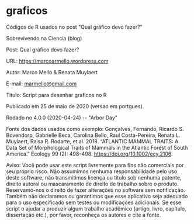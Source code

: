 # graficos
Códigos de R usados no post "Qual gráfico devo fazer?"


Sobrevivendo na Ciencia (blog)

Post: Qual grafico devo fazer?

URL: https://marcoarmello.wordpress.com

Autor: Marco Mello & Renata Muylaert

E-mail: marmello@gmail.com 

Titulo: Script para desenhar graficos no R

Publicado em 25 de maio de 2020 (versao em portgues).

Rodado no 4.0.0 (2020-04-24) -- "Arbor Day"

Fonte dos dados usados como exemplo: Gonçalves, Fernando, Ricardo S. Bovendorp, Gabrielle Beca, Carolina Bello, Raul Costa-Pereira, Renata L. Muylaert, Raisa R. Rodarte, et al. 2018. “ATLANTIC MAMMAL TRAITS: A Data Set of Morphological Traits of Mammals in the Atlantic Forest of South America.” Ecology 99 (2): 498–498. https://doi.org/10.1002/ecy.2106.

Aviso: Você pode usar este script livremente para fins não comerciais por seu próprio risco. Não assumimos nenhuma responsabilidade pelo uso deste software, não transmitimos licença ou título sob nenhuma patente, direito autoral ou mascaramento de direito de trabalho sobre o produto. Reservamo-nos o direito de fazer alterações no software sem notificação. Também não declaramos ou garantimos que esse aplicativo seja adequado para o uso especificado sem testes ou modificações adicionais. Se esse script o ajudar a produzir algum trabalho acadêmico (artigo, livro, capítulo, dissertação etc.), por favor, reconheça os autores e cite a fonte.
